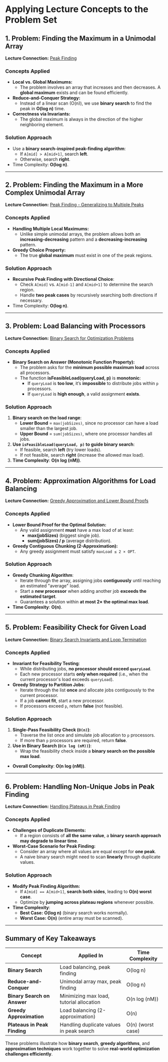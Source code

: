 # Applying Lecture Concepts to the Problem Set

## **1. Problem: Finding the Maximum in a Unimodal Array**
**Lecture Connection:** [Peak Finding](#)

### **Concepts Applied**
- **Local vs. Global Maximums:** 
  - The problem involves an array that increases and then decreases. A **global maximum** exists and can be found efficiently.
- **Reduce-and-Conquer Strategy:**
  - Instead of a linear scan (O(n)), we use **binary search** to find the peak in **O(log n)** time.
- **Correctness via Invariants:**
  - The global maximum is always in the direction of the higher neighboring element.

### **Solution Approach**
- Use a **binary search-inspired peak-finding algorithm**:
  - If `A[mid] > A[mid+1]`, search **left**.
  - Otherwise, search **right**.
- Time Complexity: **O(log n)**.

---

## **2. Problem: Finding the Maximum in a More Complex Unimodal Array**
**Lecture Connection:** [Peak Finding - Generalizing to Multiple Peaks](#)

### **Concepts Applied**
- **Handling Multiple Local Maximums:**
  - Unlike simple unimodal arrays, the problem allows both an **increasing-decreasing** pattern and a **decreasing-increasing** pattern.
- **Greedy Choice Property:**
  - The true **global maximum** must exist in one of the peak regions.

### **Solution Approach**
- **Recursive Peak Finding with Directional Choice**:
  - Check `A[mid]` vs. `A[mid-1]` and `A[mid+1]` to determine the search region.
  - Handle **two peak cases** by recursively searching both directions if necessary.
- Time Complexity: **O(log n)**.

---

## **3. Problem: Load Balancing with Processors**
**Lecture Connection:** [Binary Search for Optimization Problems](#)

### **Concepts Applied**
- **Binary Search on Answer (Monotonic Function Property):**
  - The problem asks for the **minimum possible maximum load** across all processors.
  - The function **isFeasibleLoad(queryLoad, p)** is **monotonic**:
    - If `queryLoad` is **too low**, it’s **impossible** to distribute jobs within `p` processors.
    - If `queryLoad` is **high enough**, a valid assignment **exists**.

### **Solution Approach**
1. **Binary search on the load range**:
   - **Lower Bound** = `max(jobSizes)`, since no processor can have a load smaller than the largest job.
   - **Upper Bound** = `sum(jobSizes)`, where one processor handles all jobs.
2. **Use `isFeasibleLoad(queryLoad, p)` to guide binary search**:
   - If feasible, search **left** (try lower loads).
   - If not feasible, search **right** (increase the allowed max load).
3. **Time Complexity**: **O(n log (nM))**.

---

## **4. Problem: Approximation Algorithms for Load Balancing**
**Lecture Connection:** [Greedy Approximation and Lower Bound Proofs](#)

### **Concepts Applied**
- **Lower Bound Proof for the Optimal Solution:**
  - Any valid assignment **must** have a max load of at least:
    - **max(jobSizes)** (biggest single job).
    - **sum(jobSizes) / p** (average distribution).
- **Greedy Contiguous Chunking (2-Approximation):**
  - Any greedy assignment must satisfy `maxLoad ≤ 2 × OPT`.

### **Solution Approach**
- **Greedy Chunking Algorithm**:
  - Iterate through the array, assigning jobs **contiguously** until reaching an estimated "average" load.
  - Start a **new processor** when adding another job **exceeds the estimated target**.
  - Guarantees a solution within **at most 2× the optimal max load**.
- **Time Complexity**: **O(n)**.

---

## **5. Problem: Feasibility Check for Given Load**
**Lecture Connection:** [Binary Search Invariants and Loop Termination](#)

### **Concepts Applied**
- **Invariant for Feasibility Testing**:
  - While distributing jobs, **no processor should exceed `queryLoad`**.
  - Each new processor starts **only when required** (i.e., when the current processor's load exceeds `queryLoad`).
- **Greedy Strategy to Partition Jobs**:
  - Iterate through the list **once** and allocate jobs contiguously to the current processor.
  - If a job **cannot fit**, start a new processor.
  - If processors exceed `p`, return **false** (not feasible).

### **Solution Approach**
1. **Single-Pass Feasibility Check (`O(n)`)**:
   - Traverse the list once and simulate job allocation to `p` processors.
   - If more than `p` processors are required, return **false**.
2. **Use in Binary Search (`O(n log (nM))`)**:
   - Wrap the feasibility check inside a **binary search on the possible max load**.
- **Overall Complexity**: **O(n log (nM))**.

---

## **6. Problem: Handling Non-Unique Jobs in Peak Finding**
**Lecture Connection:** [Handling Plateaus in Peak Finding](#)

### **Concepts Applied**
- **Challenges of Duplicate Elements:**
  - If a region consists of **all the same value**, a **binary search approach may degrade to linear time**.
- **Worst-Case Scenario for Peak Finding:**
  - Consider an array where all values are equal except for **one peak**.
  - A naive binary search might need to scan **linearly** through duplicate values.

### **Solution Approach**
- **Modify Peak Finding Algorithm:**
  - If `A[mid] == A[mid+1]`, **search both sides**, leading to **O(n) worst case**.
  - Optimize by **jumping across plateau regions** whenever possible.
- **Time Complexity**:
  - **Best Case:** **O(log n)** (binary search works normally).
  - **Worst Case:** **O(n)** (entire array must be scanned).

---

## **Summary of Key Takeaways**
| **Concept**         | **Applied In**                                      | **Time Complexity** |
|---------------------|-----------------------------------------------------|----------------------|
| **Binary Search**  | Load balancing, peak finding                        | O(log n)            |
| **Reduce-and-Conquer** | Unimodal array max, peak finding                    | O(log n)            |
| **Binary Search on Answer** | Minimizing max load, tutorial allocation         | O(n log (nM))       |
| **Greedy Approximation** | Load balancing (2-approximation)                 | O(n)                |
| **Plateaus in Peak Finding** | Handling duplicate values in peak search       | O(n) (worst case)   |

These problems illustrate how **binary search**, **greedy algorithms**, and **approximation techniques** work together to solve **real-world optimization challenges efficiently**.
